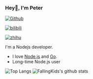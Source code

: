 ### Hey👋, I'm Peter

[![Github](https://img.shields.io/github/stars/FallingKids?label=Stars&style=social)](https://github.com/FallingKids)

[![bilibili](https://img.shields.io/badge/-Bilibili-d99?style=flat&logo=bilibili&logoColor=white)](https://space.bilibili.com/537719)

[![zhihu](https://img.shields.io/badge/-Zhihu-blue?style=flat&logo=zhihu&logoColor=white)](https://www.zhihu.com/people/kitekii)

I'm a Nodejs developer. 

- I love [Node.js](https://nodejs.org/en/) and [Go](https://golang.org).
- Long-time Node.js user

![Top Langs](https://github-readme-stats.vercel.app/api/top-langs/?username=FallingKids&hide=html,css,less,java,vue,javascript,FreeMarker,Php,scss,makefile)
![FallingKids's github stats](https://github-readme-stats.vercel.app/api?username=FallingKids&show_icons=true&theme=radical&count_private=true&line_height=30)
